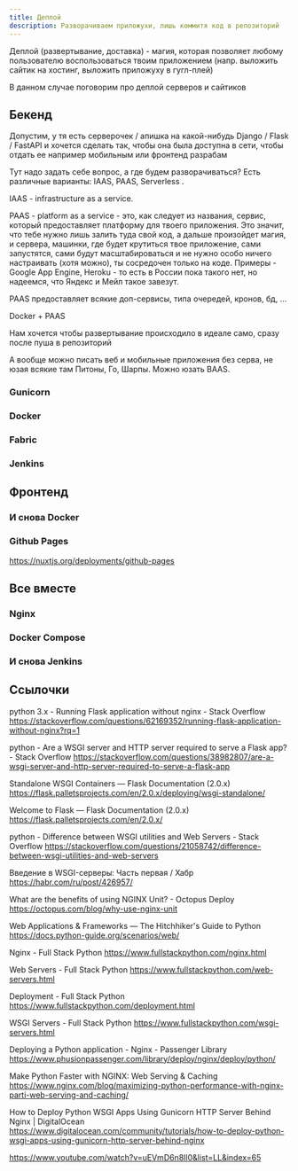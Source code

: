 ```yaml
---
title: Деплой
description: Разворачиваем приложухи, лишь коммитя код в репозиторий  
---
```


Деплой (развертывание, доставка) - магия, которая позволяет любому пользователю воспользоваться твоим приложением 
(напр. выложить сайтик на хостинг, выложить приложуху в гугл-плей)

В данном случае поговорим про деплой серверов и сайтиков

## Бекенд

Допустим, у тя есть серверочек / апишка на какой-нибудь Django / Flask / FastAPI и хочется сделать так, чтобы она была доступна в сети, чтобы отдать ее например мобильным или фронтенд разрабам

Тут надо задать себе вопрос, а где будем разворачиваться? Есть различные варианты: IAAS, PAAS, Serverless . 

IAAS - infrastructure as a service.


PAAS - platform as a service - это, как следует из названия, сервис, который предоставляет платформу для твоего приложения. 
Это значит, что тебе нужно лишь залить туда свой код, а дальше произойдет магия, и сервера, машинки, где будет крутиться твое приложение, сами запустятся, сами будут масштабироваться 
и не нужно особо ничего настраивать (хотя можно), ты сосредочен только на коде. Примеры - Google App Engine, Heroku - то есть в России пока такого нет, но надеемся, что Яндекс и Мейл такое завезут.


PAAS предоставляет всякие доп-сервисы, типа очередей, кронов, бд, ... 

Docker + PAAS





Нам хочется чтобы развертывание происходило в идеале само, сразу после пуша в репозиторий




А вообще можно писать веб и мобильные приложения без серва, не юзая всякие там Питоны, Го, Шарпы. Можно юзать BAAS.

### Gunicorn

### Docker

### Fabric

### Jenkins

## Фронтенд

### И снова Docker

### Github Pages

https://nuxtjs.org/deployments/github-pages

## Все вместе

### Nginx

### Docker Compose

### И снова Jenkins


## Ссылочки


python 3.x - Running Flask application without nginx - Stack Overflow
https://stackoverflow.com/questions/62169352/running-flask-application-without-nginx?rq=1

python - Are a WSGI server and HTTP server required to serve a Flask app? - Stack Overflow
https://stackoverflow.com/questions/38982807/are-a-wsgi-server-and-http-server-required-to-serve-a-flask-app

Standalone WSGI Containers — Flask Documentation (2.0.x)
https://flask.palletsprojects.com/en/2.0.x/deploying/wsgi-standalone/

Welcome to Flask — Flask Documentation (2.0.x)
https://flask.palletsprojects.com/en/2.0.x/

python - Difference between WSGI utilities and Web Servers - Stack Overflow
https://stackoverflow.com/questions/21058742/difference-between-wsgi-utilities-and-web-servers

Введение в WSGI-серверы: Часть первая / Хабр
https://habr.com/ru/post/426957/

What are the benefits of using NGINX Unit? - Octopus Deploy
https://octopus.com/blog/why-use-nginx-unit

Web Applications & Frameworks — The Hitchhiker's Guide to Python
https://docs.python-guide.org/scenarios/web/

Nginx - Full Stack Python
https://www.fullstackpython.com/nginx.html

Web Servers - Full Stack Python
https://www.fullstackpython.com/web-servers.html

Deployment - Full Stack Python
https://www.fullstackpython.com/deployment.html

WSGI Servers - Full Stack Python
https://www.fullstackpython.com/wsgi-servers.html

Deploying a Python application - Nginx - Passenger Library
https://www.phusionpassenger.com/library/deploy/nginx/deploy/python/

Make Python Faster with NGINX: Web Serving & Caching
https://www.nginx.com/blog/maximizing-python-performance-with-nginx-parti-web-serving-and-caching/

How to Deploy Python WSGI Apps Using Gunicorn HTTP Server Behind Nginx | DigitalOcean
https://www.digitalocean.com/community/tutorials/how-to-deploy-python-wsgi-apps-using-gunicorn-http-server-behind-nginx


https://www.youtube.com/watch?v=uEVmD6n8Il0&list=LL&index=65
